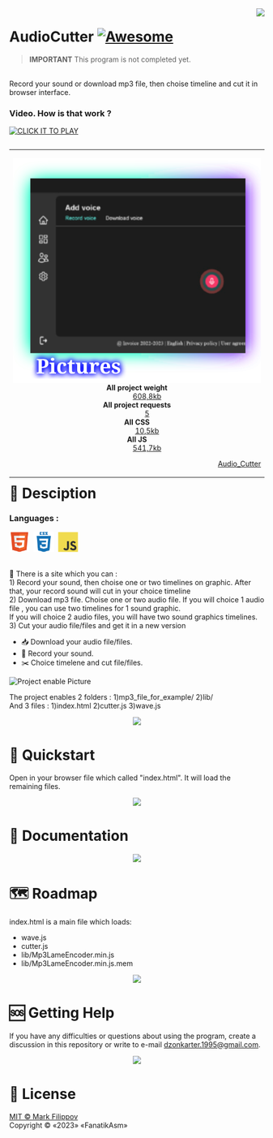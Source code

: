 <img src="https://raw.githubusercontent.com/matiassingers/awesome-readme/master/icon.png" align="right" />

# AudioCutter [![Awesome](https://cdn.jsdelivr.net/gh/sindresorhus/awesome@d7305f38d29fed78fa85652e3a63e154dd8e8829/media/badge.svg)](https://github.com/sindresorhus/awesome#readme)
> **IMPORTANT**
> This program is not completed yet.
<br />
Record your sound or download mp3 file, then choise timeline and cut it in browser interface.


### Video. How is that work ?
[![CLICK IT TO PLAY](https://www.nucleustechnologies.com/blog/wp-content/uploads/2020/12/video-is-not-available-1.jpg)](https://www.youtube.com/watch?v=YOUTUBE_VIDEO_ID_HERE)

<table align="right" >
  <tr>
    <td>
    <center>
      <a href="" target="blank"><img src="y_min.svg" alt="youtube" align="left" /></a>
      <dl>
       <dt><b>All project weight</b></dt>
       <dd><a href="" target="blank">608,8kb</a></dd>
       <dt><b>All project requests</b></dt>
       <dd><a href="" target="blank">5</a></dd>
       <dt><b>All CSS</b></dt>
       <dd><a href="" target="blank">10,5kb</a></dd>
       <dt><b>All JS</b></dt>
       <dd><a href="" target="blank">541,7kb</a></dd>
      </dl>
    </center>
    <p align="right"><a href="" target="blank" align="right" >Audio_Cutter</a></p>
    </td>
  </tr>
</table>


# 🤖 Desciption
### Languages :
<div>
  <img src="https://github.com/devicons/devicon/blob/master/icons/html5/html5-original.svg" title="HTML5" alt="HTML" width="40" height="40"/>&nbsp;
  <img src="https://github.com/devicons/devicon/blob/master/icons/css3/css3-plain-wordmark.svg"  title="CSS3" alt="CSS" width="40" height="40"/>&nbsp;
  <img src="https://github.com/devicons/devicon/blob/master/icons/javascript/javascript-original.svg" title="JavaScript" alt="JavaScript" width="40" height="40"/>&nbsp;
</div>
<br />


🚀 There is a site which you can :
<br />1) Record your sound, then choise one or two timelines on graphic. After that, your record sound will cut in your choice timeline
<br />2) Download mp3 file. Choise one or two audio file. If you will choice 1 audio file , you can use two timelines for 1 sound graphic.
<br />If you will choice 2 audio files, you will have two sound graphics timelines.
<br />3) Cut your audio file/files and get it in a new version
   
- 📥 Download your audio file/files.
- 📼 Record your sound.
- ✂️ Choice timelene and cut file/files.

![Project enable Picture](https://projectenable.syr.edu/data/5df39259e28d8.png)

The project enables 2 folders : 1)mp3_file_for_example/ 2)lib/
<br />And 3 files : 1)index.html 2)cutter.js 3)wave.js
<div align="center">
    <img src="docs/book/.gitbook/assets/stack.gif">
</div>

# 📀 Quickstart
Open in your browser file which called "index.html". 
It will load the remaining files.
<div align="center">
    <img src="docs/book/.gitbook/assets/stack.gif">
</div>



# 📜 Documentation




<div align="center">
    <img src="docs/book/.gitbook/assets/stack.gif">
</div>


# 🗺 Roadmap
index.html is a main file which loads:
- wave.js
- cutter.js
- lib/Mp3LameEncoder.min.js
- lib/Mp3LameEncoder.min.js.mem
<div align="center">
    <img src="docs/book/.gitbook/assets/stack.gif">
</div>


# 🆘 Getting Help
If you have any difficulties or questions about using the program, create
a discussion in this repository or write to e-mail
<dzonkarter.1995@gmail.com>.
<div align="center">
    <img src="docs/book/.gitbook/assets/stack.gif">
</div>


# 📘 License
[MIT © Mark Filippov](https://github.com/FanatikAsm/AudioCutter/blob/main/LICENSE.TXT)   
Copyright © «2023» «FanatikAsm»
